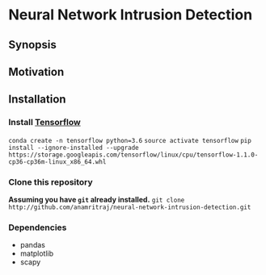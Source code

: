 # Neural Network Intrusion Detection

## Synopsis


## Motivation

## Installation

### Install [Tensorflow](https://www.tensorflow.org/install/install_linux#InstallingAnaconda)
	
`conda create -n tensorflow python=3.6`
`source activate tensorflow`
`pip install --ignore-installed --upgrade https://storage.googleapis.com/tensorflow/linux/cpu/tensorflow-1.1.0-cp36-cp36m-linux_x86_64.whl`
		

### Clone this repository

**Assuming you have `git` already installed.**
`git clone http://github.com/anamritraj/neural-network-intrusion-detection.git`

### Dependencies

- pandas
- matplotlib
- scapy
